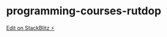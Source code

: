 # programming-courses-rutdop

[Edit on StackBlitz ⚡️](https://stackblitz.com/edit/programming-courses-rutdop)